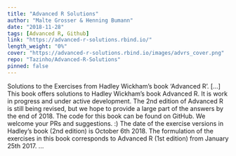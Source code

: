 ```yaml
---
title: "Advanced R Solutions"
author: "Malte Grosser & Henning Bumann"
date: "2018-11-28"
tags: [Advanced R, Github]
link: "https://advanced-r-solutions.rbind.io/"
length_weight: "0%"
cover: "https://advanced-r-solutions.rbind.io/images/advrs_cover.png"
repo: "Tazinho/Advanced-R-Solutions"
pinned: false
---
```


Solutions to the Exercises from Hadley Wickham’s book ‘Advanced R’. [...] This book offers solutions to Hadley Wickham’s book Advanced R. It is work in progress and under active development. The 2nd edition of Advanced R is still being revised, but we hope to provide a large part of the answers by the end of 2018. The code for this book can be found on GitHub. We welcome your PRs and suggestions. :) The date of the exercise versions in Hadley’s book (2nd edition) is October 6th 2018. The formulation of the exercises in this book corresponds to Advanced R (1st edition) from January 25th 2017. ...
